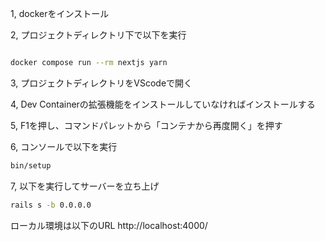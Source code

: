 1, dockerをインストール

2, プロジェクトディレクトリ下で以下を実行

```bash

docker compose run --rm nextjs yarn

```

3, プロジェクトディレクトリをVScodeで開く

4, Dev Containerの拡張機能をインストールしていなければインストールする

5, F1を押し、コマンドパレットから「コンテナから再度開く」を押す

6, コンソールで以下を実行
```bash
bin/setup
```

7, 以下を実行してサーバーを立ち上げ
```bash
rails s -b 0.0.0.0
```

ローカル環境は以下のURL
http://localhost:4000/